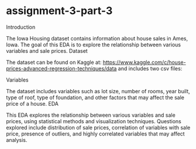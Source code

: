 # assignment-3-part-3
Introduction

The Iowa Housing dataset contains information about house sales in Ames, Iowa. The goal of this EDA is to explore the relationship between various variables and sale prices.
Dataset

The dataset can be found on Kaggle at: https://www.kaggle.com/c/house-prices-advanced-regression-techniques/data and includes two csv files:


Variables

The dataset includes variables such as lot size, number of rooms, year built, type of roof, type of foundation, and other factors that may affect the sale price of a house.
EDA

This EDA explores the relationship between various variables and sale prices, using statistical methods and visualization techniques. Questions explored include distribution of sale prices, correlation of variables with sale price, presence of outliers, and highly correlated variables that may affect analysis.
